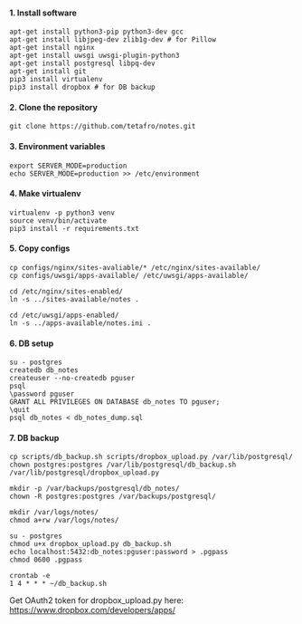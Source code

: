 #### 1. Install software
```
apt-get install python3-pip python3-dev gcc
apt-get install libjpeg-dev zlib1g-dev # for Pillow
apt-get install nginx
apt-get install uwsgi uwsgi-plugin-python3
apt-get install postgresql libpq-dev
apt-get install git
pip3 install virtualenv
pip3 install dropbox # for DB backup
```

#### 2. Clone the repository
```
git clone https://github.com/tetafro/notes.git
```

#### 3. Environment variables
```
export SERVER_MODE=production
echo SERVER_MODE=production >> /etc/environment
```

#### 4. Make virtualenv
```
virtualenv -p python3 venv
source venv/bin/activate
pip3 install -r requirements.txt
```

#### 5. Copy configs
```
cp configs/nginx/sites-avaliable/* /etc/nginx/sites-available/
cp configs/uwsgi/apps-available/ /etc/uwsgi/apps-available/

cd /etc/nginx/sites-enabled/
ln -s ../sites-available/notes .

cd /etc/uwsgi/apps-enabled/
ln -s ../apps-available/notes.ini .
```

#### 6. DB setup
```
su - postgres
createdb db_notes
createuser --no-createdb pguser
psql
\password pguser
GRANT ALL PRIVILEGES ON DATABASE db_notes TO pguser;
\quit
psql db_notes < db_notes_dump.sql
```

#### 7. DB backup
```
cp scripts/db_backup.sh scripts/dropbox_upload.py /var/lib/postgresql/
chown postgres:postgres /var/lib/postgresql/db_backup.sh /var/lib/postgresql/dropbox_upload.py

mkdir -p /var/backups/postgresql/db_notes/
chown -R postgres:postgres /var/backups/postgresql/

mkdir /var/logs/notes/
chmod a+rw /var/logs/notes/

su - postgres
chmod u+x dropbox_upload.py db_backup.sh
echo localhost:5432:db_notes:pguser:password > .pgpass
chmod 0600 .pgpass

crontab -e
1 4 * * * ~/db_backup.sh
```
Get OAuth2 token for dropbox_upload.py here: https://www.dropbox.com/developers/apps/
